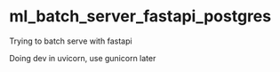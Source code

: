 # ml_batch_server_fastapi_postgres

Trying to batch serve with fastapi


Doing dev in uvicorn, use gunicorn later
